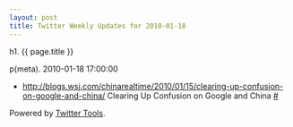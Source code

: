 ```yaml
---
layout: post
title: Twitter Weekly Updates for 2010-01-18
---
```


h1. {{ page.title }} 

p(meta). 2010-01-18 17:00:00

<ul class="aktt_tweet_digest">
	<li><a href="http://blogs.wsj.com/chinarealtime/2010/01/15/clearing-up-confusion-on-google-and-china/" rel="nofollow">http://blogs.wsj.com/chinarealtime/2010/01/15/clearing-up-confusion-on-google-and-china/</a>  Clearing Up Confusion on Google and China <a href="http://twitter.com/Joshua_C/statuses/7824537607">#</a></li>
</ul>
<p class="aktt_credit">Powered by <a href="http://alexking.org/projects/wordpress">Twitter Tools</a>.</p>